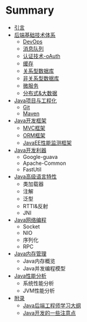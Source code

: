 # Summary

* [引言](README.md)
* [后端基础技术体系](server-tech/README.md)
    * [DevOps](server-tech/devops.md)
    * [消息队列](server-tech/message.md)
    * [认证技术-oAuth](server-tech/oauth.md)
    * [缓存](server-tech/缓存.md)
    * [关系型数据库](server-tech/rds.md)
    * [非关系型数据库](server-tech/nosql.md)
    * [微服务](server-tech/微服务.md)
    * [分布式&大数据](distribute-data/README.md)
* [Java项目与工程化](java-project/README.md)
    * [Git](java-project/git.md)
    * [Maven](java-project/maven.md)
* [Java开发框架](server-tech/framework.md)
    * [MVC框架](MVC框架)
    * [ORM框架](server-tech/orm.md)
    * [JavaEE性能监测框架](server-tech/cache.md)
* [Java开发利器](java-tools/README.md)
    * Google-guava
    * Apache-Common
    * FastUtil
* [Java高级语言特性](java-advance/README.md)
    * 类加载器
    * 注解
    * 泛型
    * RTTI&反射
    * JNI
* [Java网络编程](java-network/README.md)
    * Socket
    * NIO
    * 序列化
    * RPC
* [Java内存管理](java-memory/README.md)
    * Java内存概览
    * Java并发编程模型
* [Java性能分析](java-profile/README.md)
    * 系统性能分析
    * JVM性能分析
* [附录](blog/README.md)
    * [Java后端工程师学习大纲](http:/www.rowkey.me/blog/2016/06/27/java-backend-study/)
    * [Java开发的一些注意点](http:/www.rowkey.me/blog/2016/06/19/java-tips/)

